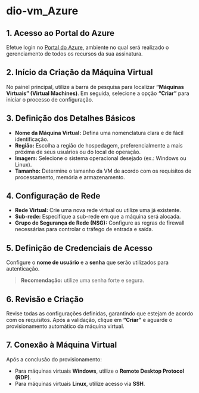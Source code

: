 # dio-vm_Azure

## 1. Acesso ao Portal do Azure  
Efetue login no [Portal do Azure](https://portal.azure.com/), ambiente no qual será realizado o gerenciamento de todos os recursos da sua assinatura.  

## 2. Início da Criação da Máquina Virtual  
No painel principal, utilize a barra de pesquisa para localizar **“Máquinas Virtuais” (Virtual Machines)**. Em seguida, selecione a opção **“Criar”** para iniciar o processo de configuração.  

## 3. Definição dos Detalhes Básicos  
- **Nome da Máquina Virtual:** Defina uma nomenclatura clara e de fácil identificação.  
- **Região:** Escolha a região de hospedagem, preferencialmente a mais próxima de seus usuários ou do local de operação.  
- **Imagem:** Selecione o sistema operacional desejado (ex.: Windows ou Linux).  
- **Tamanho:** Determine o tamanho da VM de acordo com os requisitos de processamento, memória e armazenamento.  

## 4. Configuração de Rede  
- **Rede Virtual:** Crie uma nova rede virtual ou utilize uma já existente.  
- **Sub-rede:** Especifique a sub-rede em que a máquina será alocada.  
- **Grupo de Segurança de Rede (NSG):** Configure as regras de firewall necessárias para controlar o tráfego de entrada e saída.  

## 5. Definição de Credenciais de Acesso  
Configure o **nome de usuário** e a **senha** que serão utilizados para autenticação.  
> **Recomendação:** utilize uma senha forte e segura.  

## 6. Revisão e Criação  
Revise todas as configurações definidas, garantindo que estejam de acordo com os requisitos. Após a validação, clique em **“Criar”** e aguarde o provisionamento automático da máquina virtual.  

## 7. Conexão à Máquina Virtual  
Após a conclusão do provisionamento:  
- Para máquinas virtuais **Windows**, utilize o **Remote Desktop Protocol (RDP)**.  
- Para máquinas virtuais **Linux**, utilize acesso via **SSH**.
